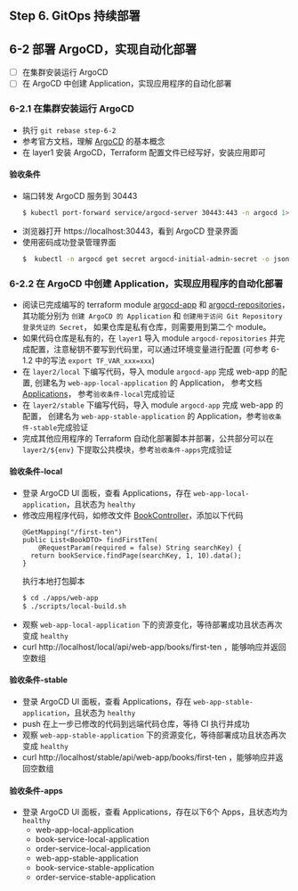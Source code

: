 Step 6. GitOps 持续部署
--
## 6-2 部署 ArgoCD，实现自动化部署

- [ ] 在集群安装运行 ArgoCD
- [ ] 在 ArgoCD 中创建 Application，实现应用程序的自动化部署

### 6-2.1 在集群安装运行 ArgoCD

- 执行 `git rebase step-6-2`
- 参考官方文档，理解 [ArgoCD](https://argo-cd.readthedocs.io/en/stable/) 的基本概念
- 在 layer1 安装 ArgoCD，Terraform 配置文件已经写好，安装应用即可


#### 验收条件

- 端口转发 ArgoCD 服务到 30443
  ```bash
  $ kubectl port-forward service/argocd-server 30443:443 -n argocd 1>/dev/null 2> argocd-port-forward.log &
  ```
- 浏览器打开 https://localhost:30443，看到 ArgoCD 登录界面
- 使用密码成功登录管理界面
  ```bash
  $  kubectl -n argocd get secret argocd-initial-admin-secret -o jsonpath="{.data.password}" | base64 -d && echo
  ```

### 6-2.2 在 ArgoCD 中创建 Application，实现应用程序的自动化部署

- 阅读已完成编写的 terraform module [argocd-app](../terraform/module/argocd-app) 和
  [argocd-repositories](../terraform/module/argocd-repositories)，
  其功能分别为 `创建 ArgoCD 的 Application` 和 `创建用于访问 Git Repository 登录凭证的 Secret`，
  如果仓库是私有仓库，则需要用到第二个 module。
- 如果代码仓库是私有的，在 `layer1` 导入 module `argocd-repositories` 并完成配置，注意秘钥不要写到代码里，可以通过环境变量进行配置
  (可参考 6-1.2 中的写法 `export TF_VAR_xxx=xxx`)
- 在 `layer2/local` 下编写代码，导入 module `argocd-app` 完成 web-app 的配置,
  创建名为 `web-app-local-application` 的 Application，
  参考文档 [Applications](https://argo-cd.readthedocs.io/en/stable/operator-manual/declarative-setup/#applications)，
  参考`验收条件-local`完成验证
- 在 `layer2/stable` 下编写代码，导入 module `argocd-app` 完成 web-app 的配置，
  创建名为 `web-app-stable-application` 的 Application，参考`验收条件-stable`完成验证
- 完成其他应用程序的 Terraform 自动化部署脚本并部署，公共部分可以在 `layer2/${env}` 下提取公共模块，参考`验收条件-apps`完成验证

#### 验收条件-local

- 登录 ArgoCD UI 面板，查看 Applications，存在 `web-app-local-application`，且状态为 `healthy`
- 修改应用程序代码，如修改文件 [BookController](../apps/web-app/src/main/java/org/example/looam/web/controller/BookController.java)，添加以下代码
  ```
  @GetMapping("/first-ten")
  public List<BookDTO> findFirstTen(
      @RequestParam(required = false) String searchKey) {
    return bookService.findPage(searchKey, 1, 10).data();
  }
  ```
  执行本地打包脚本
  ```bash
  $ cd ./apps/web-app
  $ ./scripts/local-build.sh
    ```
- 观察 `web-app-local-application` 下的资源变化，等待部署成功且状态再次变成 `healthy`
- curl http://localhost/local/api/web-app/books/first-ten ，能够响应并返回空数组


#### 验收条件-stable

- 登录 ArgoCD UI 面板，查看 Applications，存在 `web-app-stable-application`，且状态为 `healthy`
- push 在上一步已修改的代码到远端代码仓库，等待 CI 执行并成功
- 观察 `web-app-stable-application` 下的资源变化，等待部署成功且状态再次变成 `healthy`
- curl http://localhost/stable/api/web-app/books/first-ten ，能够响应并返回空数组

#### 验收条件-apps

- 登录 ArgoCD UI 面板，查看 Applications，存在以下6个 Apps，且状态均为 `healthy`
  - web-app-local-application
  - book-service-local-application
  - order-service-local-application
  - web-app-stable-application
  - book-service-stable-application
  - order-service-stable-application
